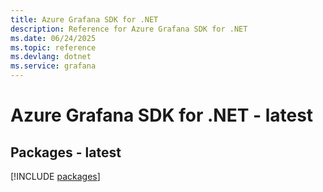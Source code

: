 ```yaml
---
title: Azure Grafana SDK for .NET
description: Reference for Azure Grafana SDK for .NET
ms.date: 06/24/2025
ms.topic: reference
ms.devlang: dotnet
ms.service: grafana
---
```

# Azure Grafana SDK for .NET - latest
## Packages - latest
[!INCLUDE [packages](grafana-index.md)]